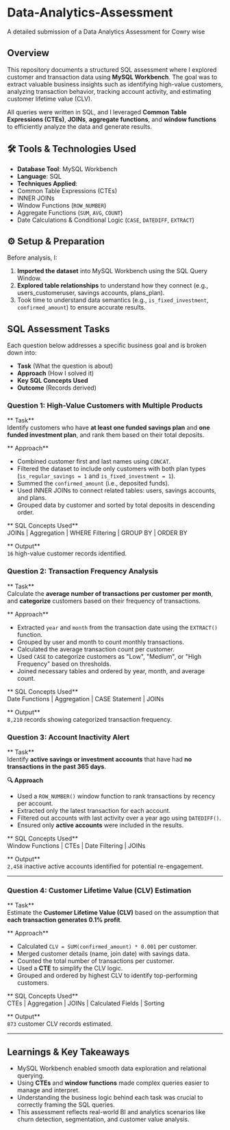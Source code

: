 # Data-Analytics-Assessment
A detailed submission of a Data Analytics Assessment for Cowry wise

##  Overview

This repository documents a structured SQL assessment where I explored customer and transaction data using **MySQL Workbench**. The goal was to extract valuable business insights such as identifying high-value customers, analyzing transaction behavior, tracking account activity, and estimating customer lifetime value (CLV).

All queries were written in SQL, and I leveraged **Common Table Expressions (CTEs)**, **JOINs**, **aggregate functions**, and **window functions** to efficiently analyze the data and generate results.


## 🛠️ Tools & Technologies Used

- **Database Tool**: MySQL Workbench
- **Language**: SQL
- **Techniques Applied**:
- Common Table Expressions (CTEs)
- INNER JOINs
- Window Functions (`ROW_NUMBER`)
- Aggregate Functions (`SUM`, `AVG`, `COUNT`)
- Date Calculations & Conditional Logic (`CASE`, `DATEDIFF`, `EXTRACT`)


## ⚙️ Setup & Preparation

Before analysis, I:

1. **Imported the dataset** into MySQL Workbench using the SQL Query Window.
2. **Explored table relationships** to understand how they connect (e.g., users_customeruser, savings accounts, plans_plan).
3. Took time to understand data semantics (e.g., `is_fixed_investment`, `confirmed_amount`) to ensure accurate results.


## SQL Assessment Tasks

Each question below addresses a specific business goal and is broken down into:

- **Task** (What the question is about)
- **Approach** (How I solved it)
- **Key SQL Concepts Used**
- **Outcome** (Records derived)


###  Question 1: High-Value Customers with Multiple Products

** Task**  
Identify customers who have **at least one funded savings plan** and **one funded investment plan**, and rank them based on their total deposits.

** Approach**  
- Combined customer first and last names using `CONCAT`.
- Filtered the dataset to include only customers with both plan types (`is_regular_savings = 1` and `is_fixed_investment = 1`).
- Summed the `confirmed_amount` (i.e., deposited funds).
- Used INNER JOINs to connect related tables: users, savings accounts, and plans.
- Grouped data by customer and sorted by total deposits in descending order.

** SQL Concepts Used**  
JOINs | Aggregation | WHERE Filtering | GROUP BY | ORDER BY

** Output**  
`16` high-value customer records identified.


###  Question 2: Transaction Frequency Analysis

** Task**  
Calculate the **average number of transactions per customer per month**, and **categorize** customers based on their frequency of transactions.

** Approach**  
- Extracted `year` and `month` from the transaction date using the `EXTRACT()` function.
- Grouped by user and month to count monthly transactions.
- Calculated the average transaction count per customer.
- Used `CASE` to categorize customers as "Low", "Medium", or "High Frequency" based on thresholds.
- Joined necessary tables and ordered by year, month, and average count.

** SQL Concepts Used**  
Date Functions | Aggregation | CASE Statement | JOINs

** Output**  
`8,210` records showing categorized transaction frequency.

###  Question 3: Account Inactivity Alert

** Task**  
Identify **active savings or investment accounts** that have had **no transactions in the past 365 days**.

**🔍 Approach**  
- Used a `ROW_NUMBER()` window function to rank transactions by recency per account.
- Extracted only the latest transaction for each account.
- Filtered out accounts with last activity over a year ago using `DATEDIFF()`.
- Ensured only **active accounts** were included in the results.

** SQL Concepts Used**  
Window Functions | CTEs | Date Filtering | JOINs

** Output**  
`2,458` inactive active accounts identified for potential re-engagement.

---

###  Question 4: Customer Lifetime Value (CLV) Estimation

** Task**  
Estimate the **Customer Lifetime Value (CLV)** based on the assumption that **each transaction generates 0.1% profit**.

** Approach**  
- Calculated `CLV = SUM(confirmed_amount) * 0.001` per customer.
- Merged customer details (name, join date) with savings data.
- Counted the total number of transactions per customer.
- Used a **CTE** to simplify the CLV logic.
- Grouped and ordered by highest CLV to identify top-performing customers.

** SQL Concepts Used**  
CTEs | Aggregation | JOINs | Calculated Fields | Sorting

** Output**  
`873` customer CLV records estimated.

---

##  Learnings & Key Takeaways

- MySQL Workbench enabled smooth data exploration and relational querying.
- Using **CTEs** and **window functions** made complex queries easier to manage and interpret.
- Understanding the business logic behind each task was crucial to correctly framing the SQL queries.
- This assessment reflects real-world BI and analytics scenarios like churn detection, segmentation, and customer value analysis.



